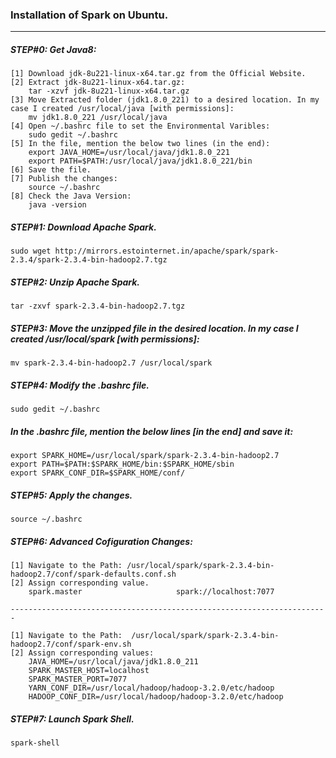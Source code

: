 ### Installation of Spark on Ubuntu.
<hr>

##### STEP#0: Get Java8:

```
[1] Download jdk-8u221-linux-x64.tar.gz from the Official Website.
[2] Extract jdk-8u221-linux-x64.tar.gz:
    tar -xzvf jdk-8u221-linux-x64.tar.gz
[3] Move Extracted folder (jdk1.8.0_221) to a desired location. In my case I created /usr/local/java [with permissions]:
    mv jdk1.8.0_221 /usr/local/java
[4] Open ~/.bashrc file to set the Environmental Varibles:
    sudo gedit ~/.bashrc	
[5] In the file, mention the below two lines (in the end):
    export JAVA_HOME=/usr/local/java/jdk1.8.0_221
    export PATH=$PATH:/usr/local/java/jdk1.8.0_221/bin
[6] Save the file.
[7] Publish the changes:
    source ~/.bashrc
[8] Check the Java Version: 
    java -version
```

##### STEP#1: Download Apache Spark.
```
sudo wget http://mirrors.estointernet.in/apache/spark/spark-2.3.4/spark-2.3.4-bin-hadoop2.7.tgz 
```
##### STEP#2: Unzip Apache Spark.
```
tar -zxvf spark-2.3.4-bin-hadoop2.7.tgz 
```
##### STEP#3: Move the unzipped file in the desired location. In my case I created /usr/local/spark [with permissions]:
```
mv spark-2.3.4-bin-hadoop2.7 /usr/local/spark
```
##### STEP#4: Modify the .bashrc file.
```
sudo gedit ~/.bashrc 
```
#####  In the .bashrc file, mention the below lines [in the end] and save it:  </br>
```
export SPARK_HOME=/usr/local/spark/spark-2.3.4-bin-hadoop2.7 
export PATH=$PATH:$SPARK_HOME/bin:$SPARK_HOME/sbin  
export SPARK_CONF_DIR=$SPARK_HOME/conf/  
```
##### STEP#5: Apply the changes.
```
source ~/.bashrc 
```

##### STEP#6: Advanced Cofiguration Changes:
```
[1] Navigate to the Path: /usr/local/spark/spark-2.3.4-bin-hadoop2.7/conf/spark-defaults.conf.sh
[2] Assign corresponding value.
    spark.master                     spark://localhost:7077

-----------------------------------------------------------------------

[1] Navigate to the Path:  /usr/local/spark/spark-2.3.4-bin-hadoop2.7/conf/spark-env.sh
[2] Assign corresponding values:
    JAVA_HOME=/usr/local/java/jdk1.8.0_211
    SPARK_MASTER_HOST=localhost
    SPARK_MASTER_PORT=7077
    YARN_CONF_DIR=/usr/local/hadoop/hadoop-3.2.0/etc/hadoop
    HADOOP_CONF_DIR=/usr/local/hadoop/hadoop-3.2.0/etc/hadoop

```


##### STEP#7: Launch Spark Shell.
```
spark-shell  
```
